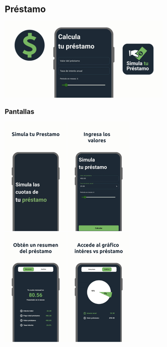 # Préstamo

<picture>
  <img alt="Funciones" src="/assets/photos/funciones.png">
</picture>

## Pantallas
<picture>
  <img alt="Funciones" src="/assets/photos/prestamo1.png" height="350px">
</picture>
<picture>
  <img alt="Funciones" src="/assets/photos/prestamo2.png" height="350px">
</picture>
<picture>
  <img alt="Funciones" src="/assets/photos/prestamo3.png" height="350px">
</picture>
<picture>
  <img alt="Funciones" src="/assets/photos/prestamo4.png" height="350px">
</picture>